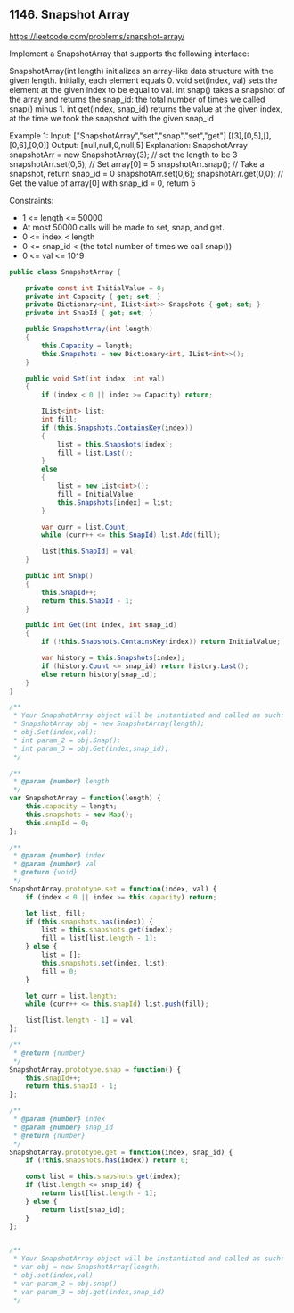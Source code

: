 ## 1146. Snapshot Array
https://leetcode.com/problems/snapshot-array/

Implement a SnapshotArray that supports the following interface:

SnapshotArray(int length) initializes an array-like data structure with the given length.  Initially, each element equals 0.
void set(index, val) sets the element at the given index to be equal to val.
int snap() takes a snapshot of the array and returns the snap_id: the total number of times we called snap() minus 1.
int get(index, snap_id) returns the value at the given index, at the time we took the snapshot with the given snap_id

Example 1:
  Input: ["SnapshotArray","set","snap","set","get"]
  [[3],[0,5],[],[0,6],[0,0]]
  Output: [null,null,0,null,5]
Explanation: 
  SnapshotArray snapshotArr = new SnapshotArray(3); // set the length to be 3
  snapshotArr.set(0,5);  // Set array[0] = 5
  snapshotArr.snap();  // Take a snapshot, return snap_id = 0
  snapshotArr.set(0,6);
  snapshotArr.get(0,0);  // Get the value of array[0] with snap_id = 0, return 5

Constraints:
* 1 <= length <= 50000
* At most 50000 calls will be made to set, snap, and get.
* 0 <= index < length
* 0 <= snap_id < (the total number of times we call snap())
* 0 <= val <= 10^9

```C#
public class SnapshotArray {

    private const int InitialValue = 0;
    private int Capacity { get; set; }
    private Dictionary<int, IList<int>> Snapshots { get; set; }
    private int SnapId { get; set; }

    public SnapshotArray(int length)
    {
        this.Capacity = length;
        this.Snapshots = new Dictionary<int, IList<int>>();
    }

    public void Set(int index, int val)
    {
        if (index < 0 || index >= Capacity) return;

        IList<int> list;
        int fill;
        if (this.Snapshots.ContainsKey(index))
        {
            list = this.Snapshots[index];
            fill = list.Last();
        }
        else
        {
            list = new List<int>();
            fill = InitialValue;
            this.Snapshots[index] = list;
        }

        var curr = list.Count;
        while (curr++ <= this.SnapId) list.Add(fill);

        list[this.SnapId] = val;
    }

    public int Snap()
    {
        this.SnapId++;
        return this.SnapId - 1;
    }

    public int Get(int index, int snap_id)
    {
        if (!this.Snapshots.ContainsKey(index)) return InitialValue;

        var history = this.Snapshots[index];
        if (history.Count <= snap_id) return history.Last();
        else return history[snap_id];
    }
}

/**
 * Your SnapshotArray object will be instantiated and called as such:
 * SnapshotArray obj = new SnapshotArray(length);
 * obj.Set(index,val);
 * int param_2 = obj.Snap();
 * int param_3 = obj.Get(index,snap_id);
 */
```

```JavaScript
/**
 * @param {number} length
 */
var SnapshotArray = function(length) {
    this.capacity = length;
    this.snapshots = new Map();
    this.snapId = 0;
};

/** 
 * @param {number} index 
 * @param {number} val
 * @return {void}
 */
SnapshotArray.prototype.set = function(index, val) {
    if (index < 0 || index >= this.capacity) return;

    let list, fill;
    if (this.snapshots.has(index)) {
        list = this.snapshots.get(index);
        fill = list[list.length - 1];
    } else {
        list = [];
        this.snapshots.set(index, list);
        fill = 0;
    }

    let curr = list.length;
    while (curr++ <= this.snapId) list.push(fill);

    list[list.length - 1] = val;
};

/**
 * @return {number}
 */
SnapshotArray.prototype.snap = function() {
    this.snapId++;
    return this.snapId - 1;
};

/** 
 * @param {number} index 
 * @param {number} snap_id
 * @return {number}
 */
SnapshotArray.prototype.get = function(index, snap_id) {
    if (!this.snapshots.has(index)) return 0;

    const list = this.snapshots.get(index);
    if (list.length <= snap_id) {
        return list[list.length - 1];
    } else {
        return list[snap_id];
    }
};


/** 
 * Your SnapshotArray object will be instantiated and called as such:
 * var obj = new SnapshotArray(length)
 * obj.set(index,val)
 * var param_2 = obj.snap()
 * var param_3 = obj.get(index,snap_id)
 */
```